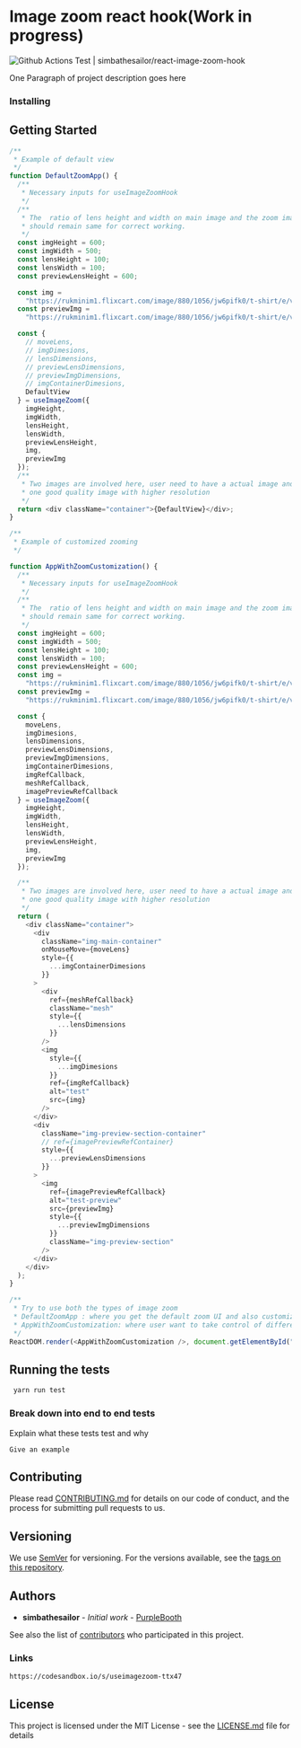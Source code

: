 # Image zoom react hook(Work in progress)

![Github Actions Test | simbathesailor/react-image-zoom-hook](https://github.com/simbathesailor/react-image-zoom-hook/workflows/Test/badge.svg)

One Paragraph of project description goes here

### Installing

## Getting Started

```javascript
/**
 * Example of default view
 */
function DefaultZoomApp() {
  /**
   * Necessary inputs for useImageZoomHook
   */
  /**
   * The  ratio of lens height and width on main image and the zoom image also
   * should remain same for correct working.
   */
  const imgHeight = 600;
  const imgWidth = 500;
  const lensHeight = 100;
  const lensWidth = 100;
  const previewLensHeight = 600;

  const img =
    "https://rukminim1.flixcart.com/image/880/1056/jw6pifk0/t-shirt/e/v/z/m-61ywn-lewel-original-imafgxd7dfg7uub2.jpeg?q=50";
  const previewImg =
    "https://rukminim1.flixcart.com/image/880/1056/jw6pifk0/t-shirt/e/v/z/m-61ywn-lewel-original-imafgxd7dfg7uub2.jpeg?q=90";

  const {
    // moveLens,
    // imgDimesions,
    // lensDimensions,
    // previewLensDimensions,
    // previewImgDimensions,
    // imgContainerDimesions,
    DefaultView
  } = useImageZoom({
    imgHeight,
    imgWidth,
    lensHeight,
    lensWidth,
    previewLensHeight,
    img,
    previewImg
  });
  /**
   * Two images are involved here, user need to have a actual image and
   * one good quality image with higher resolution
   */
  return <div className="container">{DefaultView}</div>;
}

/**
 * Example of customized zooming
 */

function AppWithZoomCustomization() {
  /**
   * Necessary inputs for useImageZoomHook
   */
  /**
   * The  ratio of lens height and width on main image and the zoom image also
   * should remain same for correct working.
   */
  const imgHeight = 600;
  const imgWidth = 500;
  const lensHeight = 100;
  const lensWidth = 100;
  const previewLensHeight = 600;
  const img =
    "https://rukminim1.flixcart.com/image/880/1056/jw6pifk0/t-shirt/e/v/z/m-61ywn-lewel-original-imafgxd7dfg7uub2.jpeg?q=50";
  const previewImg =
    "https://rukminim1.flixcart.com/image/880/1056/jw6pifk0/t-shirt/e/v/z/m-61ywn-lewel-original-imafgxd7dfg7uub2.jpeg?q=90";

  const {
    moveLens,
    imgDimesions,
    lensDimensions,
    previewLensDimensions,
    previewImgDimensions,
    imgContainerDimesions,
    imgRefCallback,
    meshRefCallback,
    imagePreviewRefCallback
  } = useImageZoom({
    imgHeight,
    imgWidth,
    lensHeight,
    lensWidth,
    previewLensHeight,
    img,
    previewImg
  });

  /**
   * Two images are involved here, user need to have a actual image and
   * one good quality image with higher resolution
   */
  return (
    <div className="container">
      <div
        className="img-main-container"
        onMouseMove={moveLens}
        style={{
          ...imgContainerDimesions
        }}
      >
        <div
          ref={meshRefCallback}
          className="mesh"
          style={{
            ...lensDimensions
          }}
        />
        <img
          style={{
            ...imgDimesions
          }}
          ref={imgRefCallback}
          alt="test"
          src={img}
        />
      </div>
      <div
        className="img-preview-section-container"
        // ref={imagePreviewRefContainer}
        style={{
          ...previewLensDimensions
        }}
      >
        <img
          ref={imagePreviewRefCallback}
          alt="test-preview"
          src={previewImg}
          style={{
            ...previewImgDimensions
          }}
          className="img-preview-section"
        />
      </div>
    </div>
  );
}

/**
 * Try to use both the types of image zoom
 * DefaultZoomApp : where you get the default zoom UI and also customizable
 * AppWithZoomCustomization: where user want to take control of different ui elements
 */
ReactDOM.render(<AppWithZoomCustomization />, document.getElementById("root"));
```

## Running the tests

```javascript
 yarn run test
```

### Break down into end to end tests

Explain what these tests test and why

```
Give an example
```

## Contributing

Please read [CONTRIBUTING.md](https://gist.github.com/PurpleBooth/b24679402957c63ec426) for details on our code of conduct, and the process for submitting pull requests to us.

## Versioning

We use [SemVer](http://semver.org/) for versioning. For the versions available, see the [tags on this repository](https://github.com/your/project/tags).

## Authors

- **simbathesailor** - _Initial work_ - [PurpleBooth](https://github.com/simbathesailor)

See also the list of [contributors](https://github.com/your/project/contributors) who participated in this project.

### Links

    https://codesandbox.io/s/useimagezoom-ttx47

## License

This project is licensed under the MIT License - see the [LICENSE.md](LICENSE.md) file for details

